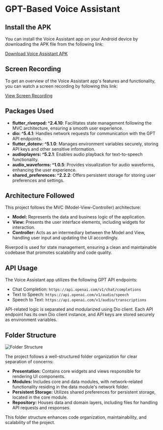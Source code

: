# GPT-Based Voice Assistant

## Install the APK

You can install the Voice Assistant app on your Android device by downloading the APK file from the following link:

[Download Voice Assistant APK](https://drive.google.com/file/d/1P3UzGxIuj1SJCa9g9_bLk1R5K5S7ngFP/view?usp=sharing)

## Screen Recording

To get an overview of the Voice Assistant app's features and functionality, you can watch a screen recording by following this link:

[View Screen Recording](https://drive.google.com/file/d/15jD5BYSUH0xV2CB3pTq6xpX6ZUx06HMv/view?usp=sharing)

## Packages Used

- **flutter_riverpod: ^2.4.10**: Facilitates state management following the MVC architecture, ensuring a smooth user experience.
- **dio: ^5.4.1**: Handles network requests for communication with the GPT API endpoints.
- **flutter_dotenv: ^5.1.0**: Manages environment variables securely, storing API keys and other sensitive information.
- **audioplayers: ^5.2.1**: Enables audio playback for text-to-speech functionality.
- **audio_waveforms: ^1.0.5**: Provides visualization for audio waveforms, enhancing the user experience.
- **shared_preferences: ^2.2.2**: Offers persistent storage for storing user preferences and settings.

## Architecture Followed

This project follows the MVC (Model-View-Controller) architecture:

- **Model:** Represents the data and business logic of the application.
- **View:** Presents the user interface elements, including widgets for interaction.
- **Controller:** Acts as an intermediary between the Model and View, handling user input and updating the UI accordingly.

Riverpod is used for state management, ensuring a clean and maintainable codebase that promotes scalability and code quality.

## API Usage

The Voice Assistant app utilizes the following GPT API endpoints:

- Chat Completion: `https://api.openai.com/v1/chat/completions`
- Text to Speech: `https://api.openai.com/v1/audio/speech`
- Speech to Text: `https://api.openai.com/v1/audio/transcriptions`

API-related logic is separated and modularized using Dio client. Each API endpoint has its own Dio client instance, and API keys are stored securely as environment variables.

## Folder Structure

![Folder Structure](https://i.ibb.co/FncTdGK/Screenshot-2024-03-11-at-5-01-33-AM.png)

The project follows a well-structured folder organization for clear separation of concerns:

- **Presentation:** Contains core widgets and views responsible for rendering UI components.
- **Modules:** Includes core and data modules, with network-related functionality residing in the data module's network folder.
- **Persistent Storage:** Utilizes shared preferences for persistent storage, located in the core module.
- **Repository:** Houses data and domain layers, including files for handling API requests and responses.

This folder structure enhances code organization, maintainability, and scalability of the project.
